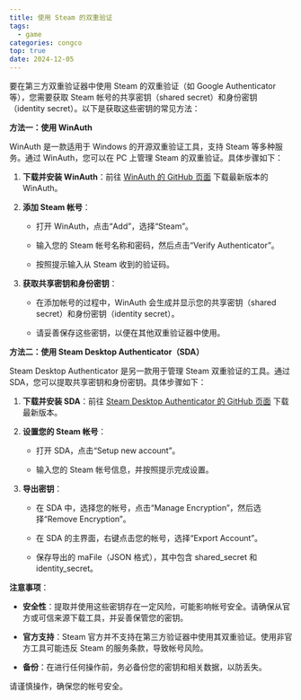 ```yaml
---
title: 使用 Steam 的双重验证
tags:
  - game
categories: congco
top: true
date: 2024-12-05
---
```


要在第三方双重验证器中使用 Steam 的双重验证（如 Google Authenticator 等），您需要获取 Steam 帐号的共享密钥（shared secret）和身份密钥（identity secret）。以下是获取这些密钥的常见方法：

**方法一：使用 WinAuth**

WinAuth 是一款适用于 Windows 的开源双重验证工具，支持 Steam 等多种服务。通过 WinAuth，您可以在 PC 上管理 Steam 的双重验证。具体步骤如下：

1. **下载并安装 WinAuth**：前往 [WinAuth 的 GitHub 页面](https://github.com/winauth/winauth) 下载最新版本的 WinAuth。
    
2. **添加 Steam 帐号**：
    
    - 打开 WinAuth，点击“Add”，选择“Steam”。
        
    - 输入您的 Steam 帐号名称和密码，然后点击“Verify Authenticator”。
        
    - 按照提示输入从 Steam 收到的验证码。
        
3. **获取共享密钥和身份密钥**：
    
    - 在添加帐号的过程中，WinAuth 会生成并显示您的共享密钥（shared secret）和身份密钥（identity secret）。
        
    - 请妥善保存这些密钥，以便在其他双重验证器中使用。
        

**方法二：使用 Steam Desktop Authenticator（SDA）**

Steam Desktop Authenticator 是另一款用于管理 Steam 双重验证的工具。通过 SDA，您可以提取共享密钥和身份密钥。具体步骤如下：

1. **下载并安装 SDA**：前往 [Steam Desktop Authenticator 的 GitHub 页面](https://github.com/Jessecar96/SteamDesktopAuthenticator) 下载最新版本。
    
2. **设置您的 Steam 帐号**：
    
    - 打开 SDA，点击“Setup new account”。
        
    - 输入您的 Steam 帐号信息，并按照提示完成设置。
        
3. **导出密钥**：
    
    - 在 SDA 中，选择您的帐号，点击“Manage Encryption”，然后选择“Remove Encryption”。
        
    - 在 SDA 的主界面，右键点击您的帐号，选择“Export Account”。
        
    - 保存导出的 maFile（JSON 格式），其中包含 shared_secret 和 identity_secret。
        

**注意事项**：

- **安全性**：提取并使用这些密钥存在一定风险，可能影响帐号安全。请确保从官方或可信来源下载工具，并妥善保管您的密钥。
    
- **官方支持**：Steam 官方并不支持在第三方验证器中使用其双重验证。使用非官方工具可能违反 Steam 的服务条款，导致帐号风险。
    
- **备份**：在进行任何操作前，务必备份您的密钥和相关数据，以防丢失。
    

请谨慎操作，确保您的帐号安全。